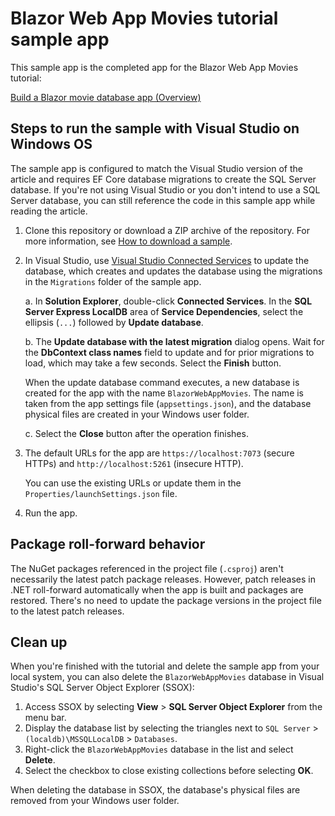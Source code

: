 # Blazor Web App Movies tutorial sample app

This sample app is the completed app for the Blazor Web App Movies tutorial:

[Build a Blazor movie database app (Overview)](https://learn.microsoft.com/aspnet/core/blazor/tutorials/movie-database-app/)

## Steps to run the sample with Visual Studio on Windows OS

The sample app is configured to match the Visual Studio version of the article and requires EF Core database migrations to create the SQL Server database. If you're not using Visual Studio or you don't intend to use a SQL Server database, you can still reference the code in this sample app while reading the article.

1. Clone this repository or download a ZIP archive of the repository. For more information, see [How to download a sample](https://learn.microsoft.com/aspnet/core/introduction-to-aspnet-core#how-to-download-a-sample).

1. In Visual Studio, use [Visual Studio Connected Services](https://learn.microsoft.com/visualstudio/azure/overview-connected-services) to update the database, which creates and updates the database using the migrations in the `Migrations` folder of the sample app.
   
   a. In **Solution Explorer**, double-click **Connected Services**. In the **SQL Server Express LocalDB** area of **Service Dependencies**, select the ellipsis (`...`) followed by **Update database**.

   b. The **Update database with the latest migration** dialog opens. Wait for the **DbContext class names** field to update and for prior migrations to load, which may take a few seconds. Select the **Finish** button.
   
      When the update database command executes, a new database is created for the app with the name `BlazorWebAppMovies`. The name is taken from the app settings file (`appsettings.json`), and the database physical files are created in your Windows user folder.

   c. Select the **Close** button after the operation finishes.

1. The default URLs for the app are `https://localhost:7073` (secure HTTPs) and `http://localhost:5261` (insecure HTTP).
   
   You can use the existing URLs or update them in the `Properties/launchSettings.json` file.

1. Run the app.

## Package roll-forward behavior

The NuGet packages referenced in the project file (`.csproj`) aren't necessarily the latest patch package releases. However, patch releases in .NET roll-forward automatically when the app is built and packages are restored. There's no need to update the package versions in the project file to the latest patch releases.

## Clean up

When you're finished with the tutorial and delete the sample app from your local system, you can also delete the `BlazorWebAppMovies` database in Visual Studio's SQL Server Object Explorer (SSOX):

1. Access SSOX by selecting **View** > **SQL Server Object Explorer** from the menu bar.
1. Display the database list by selecting the triangles next to `SQL Server` > `(localdb)\MSSQLLocalDB` > `Databases`.
1. Right-click the `BlazorWebAppMovies` database in the list and select **Delete**.
1. Select the checkbox to close existing collections before selecting **OK**.

When deleting the database in SSOX, the database's physical files are removed from your Windows user folder.
